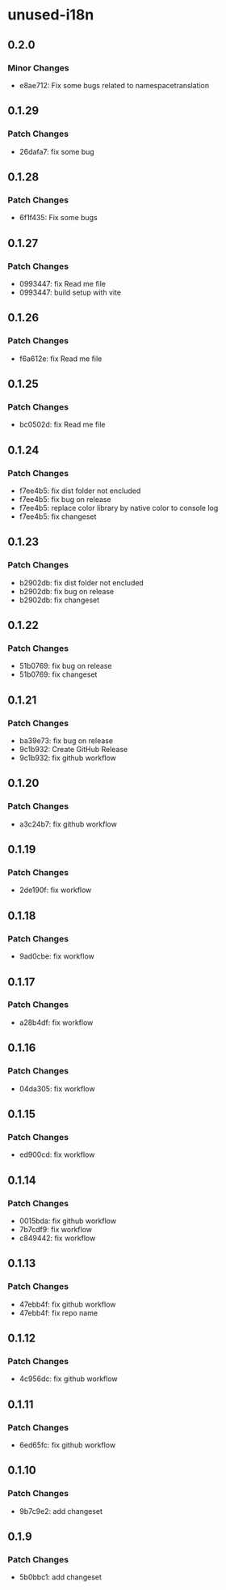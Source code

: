 # unused-i18n

## 0.2.0

### Minor Changes

- e8ae712: Fix some bugs related to namespacetranslation

## 0.1.29

### Patch Changes

- 26dafa7: fix some bug

## 0.1.28

### Patch Changes

- 6f1f435: Fix some bugs

## 0.1.27

### Patch Changes

- 0993447: fix Read me file
- 0993447: build setup with vite

## 0.1.26

### Patch Changes

- f6a612e: fix Read me file

## 0.1.25

### Patch Changes

- bc0502d: fix Read me file

## 0.1.24

### Patch Changes

- f7ee4b5: fix dist folder not encluded
- f7ee4b5: fix bug on release
- f7ee4b5: replace color library by native color to console log
- f7ee4b5: fix changeset

## 0.1.23

### Patch Changes

- b2902db: fix dist folder not encluded
- b2902db: fix bug on release
- b2902db: fix changeset

## 0.1.22

### Patch Changes

- 51b0769: fix bug on release
- 51b0769: fix changeset

## 0.1.21

### Patch Changes

- ba39e73: fix bug on release
- 9c1b932: Create GitHub Release
- 9c1b932: fix github workflow

## 0.1.20

### Patch Changes

- a3c24b7: fix github workflow

## 0.1.19

### Patch Changes

- 2de190f: fix workflow

## 0.1.18

### Patch Changes

- 9ad0cbe: fix workflow

## 0.1.17

### Patch Changes

- a28b4df: fix workflow

## 0.1.16

### Patch Changes

- 04da305: fix workflow

## 0.1.15

### Patch Changes

- ed900cd: fix workflow

## 0.1.14

### Patch Changes

- 0015bda: fix github workflow
- 7b7cdf9: fix workflow
- c849442: fix workflow

## 0.1.13

### Patch Changes

- 47ebb4f: fix github workflow
- 47ebb4f: fix repo name

## 0.1.12

### Patch Changes

- 4c956dc: fix github workflow

## 0.1.11

### Patch Changes

- 6ed65fc: fix github workflow

## 0.1.10

### Patch Changes

- 9b7c9e2: add changeset

## 0.1.9

### Patch Changes

- 5b0bbc1: add changeset

